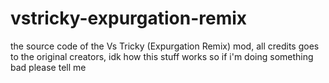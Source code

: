 # vstricky-expurgation-remix
the source code of the Vs Tricky (Expurgation Remix) mod, all credits goes to the original creators, idk how this stuff works so if i'm doing something bad please tell me
